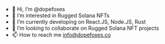- 👋 Hi, I’m @dopefoxes
- 👀 I’m interested in Rugged Solana NFTs
- 🌱 I’m currently developing on React.JS, Node.JS, Rust 
- 💞️ I’m looking to collaborate on Rugged Solana NFT projects
- 📫 How to reach me info@dopefoxes.co
